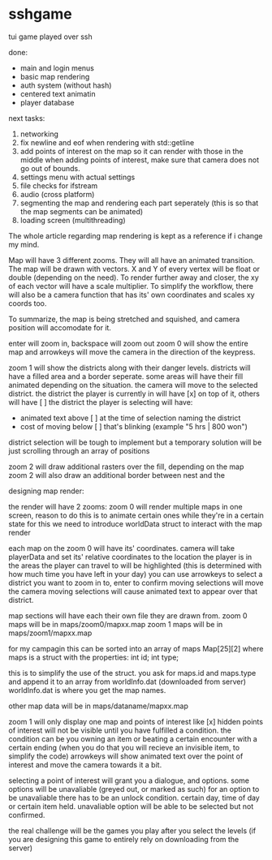 # sshgame
tui game played over ssh

done:
  - main and login menus
  - basic map rendering
  - auth system (without hash)
  - centered text animatin
  - player database

next tasks:

1. networking
2. fix newline and eof when rendering with std::getline
3. add points of interest on the map so it can render with those in the middle
  when adding points of interest, make sure that camera does not go out of bounds.
4. settings menu with actual settings
5. file checks for ifstream
6. audio (cross platform)
7. segmenting the map and rendering each part seperately
  (this is so that the map segments can be animated)
8. loading screen (multithreading)

The whole article regarding map rendering is kept as a reference if i change my mind.

Map will have 3 different zooms. They will all have an animated transition.
The map will be drawn with vectors. X and Y of every vertex will be float or double (depending on the need).
To render further away and closer, the xy of each vector will have a scale multiplier.
To simplify the workflow, there will also be a camera function that has its' own coordinates and scales xy coords too.

To summarize, the map is being stretched and squished, and camera position will accomodate for it.


enter will zoom in, backspace will zoom out
zoom 0 will show the entire map and arrowkeys will move the camera in the direction of the keypress.

zoom 1 will show the districts along with their danger levels. districts will have a filled area and a border seperate.
some areas will have their fill animated depending on the situation.
the camera will move to the selected district.
the district the player is currently in will have [x] on top of it, others will have [ ]
the district the player is selecting will have:
  - animated text above [ ] at the time of selection naming the district
  - cost of moving below [ ] that's blinking (example "5 hrs | 800 won")


district selection will be tough to implement but a temporary solution will be just scrolling through an array of positions

zoom 2 will draw additional rasters over the fill, depending on the map
zoom 2 will also draw an additional border between nest and the









designing map render:

the render will have 2 zooms:
zoom 0 will render multiple maps in one screen, reason to do this is to animate certain ones while they're in a certain state
for this we need to introduce worldData struct to interact with the map render

each map on the zoom 0 will have its' coordinates.
camera will take playerData and set its' relative coordinates to the location the player is in
the areas the player can travel to will be highlighted (this is determined with how much time you have left in your day)
you can use arrowkeys to select a district you want to zoom in to, enter to confirm
moving selections will move the camera
moving selections will cause animated text to appear over that district.

map sections will have each their own file they are drawn from.
zoom 0 maps will be in maps/zoom0/mapxx.map
zoom 1 maps will be in maps/zoom1/mapxx.map

for my campagin this can be sorted into an array of maps Map[25][2]
where maps is a struct with the properties:
  int id;
  int type;

this is to simplify the use of the struct.
you ask for maps.id and maps.type and append it to an array from worldInfo.dat (downloaded from server)
worldInfo.dat is where you get the map names.

other map data will be in maps/dataname/mapxx.map

zoom 1 will only display one map and points of interest like [x]
hidden points of interest will not be visible until you have fulfilled a condition.
the condition can be you owning an item or beating a certain encounter with a certain ending
(when you do that you will recieve an invisible item, to simplify the code)
arrowkeys will show animated text over the point of interest and move the camera towards it a bit.

selecting a point of interest will grant you a dialogue, and options. some options will be unavaliable (greyed out, or marked as such)
for an option to be unavaliable there has to be an unlock condition. certain day, time of day or certain item held.
unavaliable option will be able to be selected but not confirmed.

the real challenge will be the games you play after you select the levels (if you are designing this game to entirely rely on downloading from the server)
